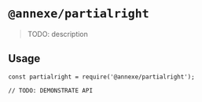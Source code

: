 # `@annexe/partialright`

> TODO: description

## Usage

```
const partialright = require('@annexe/partialright');

// TODO: DEMONSTRATE API
```
